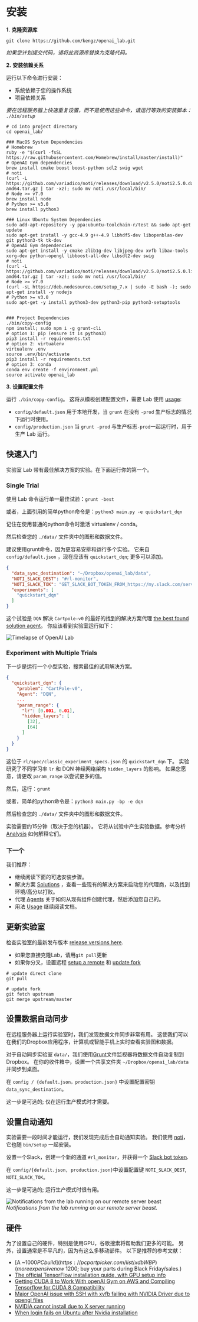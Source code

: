 # <a name="installation"></a>安装

**1\.** **克隆资源库**

`git clone https://github.com/kengz/openai_lab.git`

*如果您计划提交代码，请将此资源库替换为克隆代码。*


**2\.** **安装依赖关系**

运行以下命令进行安装：

- 系统依赖于您的操作系统
- 项目依赖关系

*要在远程服务器上快速重复设置，而不是使用这些命令，请运行等效的安装脚本： `./bin/setup`*

```shell
# cd into project directory
cd openai_lab/

### MacOS System Dependencies
# Homebrew
ruby -e "$(curl -fsSL https://raw.githubusercontent.com/Homebrew/install/master/install)"
# OpenAI Gym dependencies
brew install cmake boost boost-python sdl2 swig wget
# noti
(curl -L https://github.com/variadico/noti/releases/download/v2.5.0/noti2.5.0.darwin-amd64.tar.gz | tar -xz); sudo mv noti /usr/local/bin/
# Node >= v7.0
brew install node
# Python >= v3.0
brew install python3

### Linux Ubuntu System Dependencies
sudo add-apt-repository -y ppa:ubuntu-toolchain-r/test && sudo apt-get update
sudo apt-get install -y gcc-4.9 g++-4.9 libhdf5-dev libopenblas-dev git python3-tk tk-dev
# OpenAI Gym dependencies
sudo apt-get install -y cmake zlib1g-dev libjpeg-dev xvfb libav-tools xorg-dev python-opengl libboost-all-dev libsdl2-dev swig
# noti
(curl -L https://github.com/variadico/noti/releases/download/v2.5.0/noti2.5.0.linux-amd64.tar.gz | tar -xz); sudo mv noti /usr/local/bin/
# Node >= v7.0
(curl -sL https://deb.nodesource.com/setup_7.x | sudo -E bash -); sudo apt-get install -y nodejs
# Python >= v3.0
sudo apt-get -y install python3-dev python3-pip python3-setuptools


### Project Dependencies
./bin/copy-config
npm install; sudo npm i -g grunt-cli
# option 1: pip (ensure it is python3)
pip3 install -r requirements.txt
# option 2: virtualenv
virtualenv .env
source .env/bin/activate
pip3 install -r requirements.txt
# option 3: conda
conda env create -f environment.yml
source activate openai_lab
```


**3\.** **设置配置文件**

运行 `./bin/copy-config`。 这将从模板创建配置文件，需要 Lab 使用 [usage](#usage):

- `config/default.json` 用于本地开发，当 `grunt` 在没有 `-prod` 生产标志的情况下运行时使用。
- `config/production.json` 当 `grunt -prod` 与生产标志`-prod`一起运行时，用于生产 Lab 运行。


## <a name="quickstart"></a>快速入门

实验室 Lab 带有最佳解决方案的实验。在下面运行你的第一个。


### Single Trial

使用 Lab 命令运行单一最佳试验：`grunt -best`

或者，上面引用的简单python命令是：`python3 main.py -e quickstart_dqn`

<aside class="notice">
记住在使用普通的python命令时激活 virtualenv / conda。
</aside>

然后检查您的 `./data/` 文件夹中的图形和数据文件。

建议使用grunt命令，因为更容易安排和运行多个实验。 它来自 `config/default.json` ，现在应该有 `quickstart_dqn`; 更多可以添加。

```json
{
  "data_sync_destination": "~/Dropbox/openai_lab/data",
  "NOTI_SLACK_DEST": "#rl-monitor",
  "NOTI_SLACK_TOK": "GET_SLACK_BOT_TOKEN_FROM_https://my.slack.com/services/new/bot",
  "experiments": [
    "quickstart_dqn"
  ]
}
```

这个试验是 `DQN` 解决 `Cartpole-v0` 的最好的找到的解决方案代理 [the best found solution agent](https://github.com/kengz/openai_lab/pull/73)。 你应该看到实验室运行如下：

![](./images/lab_demo_dqn.gif "Timelapse of OpenAI Lab")


### Experiment with Multiple Trials

下一步是运行一个小型实验，搜索最佳的试用解决方案。

```json
{
  "quickstart_dqn": {
    "problem": "CartPole-v0",
    "Agent": "DQN",
    ...
    "param_range": {
      "lr": [0.001, 0.01],
      "hidden_layers": [
        [32],
        [64]
      ]
    }
  }
}
```

这位于 `rl/spec/classic_experiment_specs.json` 的 `quickstart_dqn` 下。 实验研究了不同学习率 `lr` 和 DQN 神经网络架构 `hidden_layers` 的影响。 如果您愿意，请更改 `param_range` 以尝试更多的值。

然后，运行：`grunt`

或者，简单的python命令是：`python3 main.py -bp -e dqn`

然后检查您的 `./data/` 文件夹中的图形和数据文件。

实验需要约15分钟（取决于您的机器）。 它将从试验中产生实验数据。参考分析 [Analysis](#analysis) 如何解释它们。


### 下一个

我们推荐：

- 继续阅读下面的可选安装步骤。
- 解决方案 [Solutions](#solutions) ，查看一些现有的解决方案来启动您的代理商，以及找到环境/高分以打败。
- 代理 [Agents](#agents) 关于如何从现有组件创建代理，然后添加您自己的。
- 用法 [Usage](#usage) 继续阅读文档。


## 更新实验室

检查实验室的最新发布版本 [release versions here](https://github.com/kengz/openai_lab/releases).

- 如果您直接克隆Lab，请用`git pull`更新
- 如果你分叉，设置远程 [setup a remote](https://help.github.com/articles/configuring-a-remote-for-a-fork/) 和 [update fork](https://help.github.com/articles/syncing-a-fork/)

```shell
# update direct clone
git pull

# update fork
git fetch upstream
git merge upstream/master
```


## 设置数据自动同步

在远程服务器上运行实验室时，我们发现数据文件同步非常有用。 这使我们可以在我们的Dropbox应用程序，计算机或智能手机上实时查看实验图和数据。

对于自动同步实验室 `data/`，我们使用[Grunt](http://gruntjs.com/)文件监视器将数据文件自动复制到Dropbox。 在你的收件箱中，设置一个共享文件夹 `~/Dropbox/openai_lab/data` 并同步到桌面。

在 `config / {default.json，production.json}` 中设置配置密钥 `data_sync_destination`。


<aside class="notice">
这一步是可选的; 仅在运行生产模式时才需要。
</aside>


## 设置自动通知

实验需要一段时间才能运行，我们发现完成后会自动通知实验。 我们使用 [noti](https://github.com/variadico/noti)，它也随 `bin/setup` 一起安装。

设置一个Slack，创建一个新的通道 `#rl_monitor`，并获得一个 [Slack bot token](https://my.slack.com/services/new/bot).

在 `config/{default.json, production.json}`中设置配置键 `NOTI_SLACK_DEST`, `NOTI_SLACK_TOK`。

<aside class="notice">
这一步是可选的; 运行生产模式时很有用。
</aside>

![](./images/noti.png "Notifications from the lab running on our remote server beast")
_Notifications from the lab running on our remote server beast._


## 硬件

为了设置自己的硬件，特别是使用GPU，谷歌搜索将帮助我们更多的可能。 另外，设置通常是不平凡的，因为有这么多移动部件。 以下是推荐的参考文献：

- [A ~$1000 PC build](https://pcpartpicker.com/list/xdbWBP) (more expensive now ~$1200; buy your parts during Black Friday/sales.)
- [The official TensorFlow installation guide, with GPU setup info](https://www.tensorflow.org/install/install_linux)
- [Getting CUDA 8 to Work With openAI Gym on AWS and Compiling Tensorflow for CUDA 8 Compatibility](http://christopher5106.github.io/nvidia/2016/12/30/commands-nvidia-install-ubuntu-16-04.html)
- [Major OpenAI issue with SSH with xvfb failing with NVIDIA Driver due to opengl files](https://github.com/openai/gym/issues/366)
- [NVIDIA cannot install due to X server running](http://askubuntu.com/questions/149206/how-to-install-nvidia-run)
- [When login fails on Ubuntu after Nvidia installation](http://askubuntu.com/questions/759641/cant-get-nvidia-drivers-working-with-16-04-logs-out-right-after-login)
